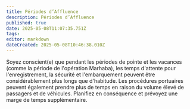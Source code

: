 ```yaml
---
title: Périodes d’Affluence
description: Périodes d’Affluence
published: true
date: 2025-05-08T11:07:35.751Z
tags: 
editor: markdown
dateCreated: 2025-05-08T10:46:38.010Z
---
```


 Soyez conscient\(e\) que pendant les périodes de pointe et les vacances \(comme la période de l'opération Marhaba\), les temps d'attente pour l'enregistrement, la sécurité et l'embarquement peuvent être considérablement plus longs que d'habitude. Les procédures portuaires peuvent également prendre plus de temps en raison du volume élevé de passagers et de véhicules. Planifiez en conséquence et prévoyez une marge de temps supplémentaire.